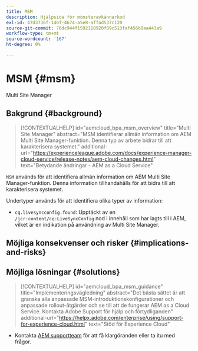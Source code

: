 ```yaml
---
title: MSM
description: Hjälpsida för mönsteravkännarkod
exl-id: 47d3736f-146f-4674-a5e8-affad537c120
source-git-commit: 76dc944f1592118920f89c513faf456b8aa443a9
workflow-type: tm+mt
source-wordcount: '167'
ht-degree: 0%

---
```


# MSM {#msm}

Multi Site Manager

## Bakgrund {#background}

>[!CONTEXTUALHELP]
>id="aemcloud_bpa_msm_overview"
>title="Multi Site Manager"
>abstract="MSM identifierar allmän information om AEM Multi Site Manager-funktion. Denna typ av arbete bidrar till att karakterisera systemet."
>additional-url="https://experienceleague.adobe.com/docs/experience-manager-cloud-service/release-notes/aem-cloud-changes.html" text="Betydande ändringar - AEM as a Cloud Service"

`MSM` används för att identifiera allmän information om AEM Multi Site Manager-funktion. Denna information tillhandahålls för att bidra till att karakterisera systemet.

Undertyper används för att identifiera olika typer av information:

* `cq.livesyncconfig.found`: Upptäckt av en `/jcr:content/cq:LiveSyncConfig` nod i innehåll som har lagts till i AEM, vilket är en indikation på användning av Multi Site Manager.

## Möjliga konsekvenser och risker {#implications-and-risks}


## Möjliga lösningar {#solutions}

>[!CONTEXTUALHELP]
>id="aemcloud_bpa_msm_guidance"
>title="Implementeringsvägledning"
>abstract="Det bästa sättet är att granska alla anpassade MSM-introduktionskonfigurationer och anpassade rollout-åtgärder och se till att de fungerar AEM as a Cloud Service. Kontakta Adobe Support för hjälp och förtydliganden"
>additional-url="https://helpx.adobe.com/enterprise/using/support-for-experience-cloud.html" text="Stöd för Experience Cloud"

* Kontakta [AEM supportteam](https://helpx.adobe.com/enterprise/using/support-for-experience-cloud.html) för att få klargöranden eller ta itu med frågor.
